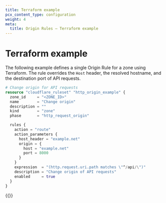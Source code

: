 ```yaml
---
title: Terraform example
pcx_content_type: configuration
weight: 4
meta:
  title: Origin Rules — Terraform example
---
```


# Terraform example

The following example defines a single Origin Rule for a zone using Terraform. The rule overrides the `Host` header, the resolved hostname, and the destination port of API requests.

```tf
# Change origin for API requests
resource "cloudflare_ruleset" "http_origin_example" {
  zone_id     = "<ZONE_ID>"
  name        = "Change origin"
  description = ""
  kind        = "zone"
  phase       = "http_request_origin"

  rules {
    action = "route"
    action_parameters {
      host_header = "example.net"
      origin = {
        host = "example.net"
        port = 8000
      }
    }
    expression  = "(http.request.uri.path matches \"^/api/\")"
    description = "Change origin of API requests"
    enabled     = true
  }
}
```

{{<render file="_terraform-additional-resources.md">}}